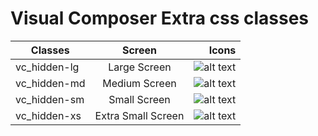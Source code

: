 # Visual Composer Extra css classes 


| Classes      | Screen          | Icons  |
| ------------- |:-------------:| -----:|
| vc_hidden-lg      | Large Screen | ![alt text](https://ticksy_attachments.s3.amazonaws.com/2638293731.png "img") |
| vc_hidden-md     | Medium Screen    |   ![alt text](https://ticksy_attachments.s3.amazonaws.com/6824357955.png "img") |
| vc_hidden-sm | Small Screen      |    ![alt text](https://ticksy_attachments.s3.amazonaws.com/2962813005.png "img") |
| vc_hidden-xs | Extra Small Screen     |   ![alt text](https://ticksy_attachments.s3.amazonaws.com/3533600151.png "img") |
